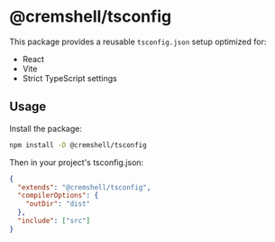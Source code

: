 # @cremshell/tsconfig

This package provides a reusable `tsconfig.json` setup optimized for:

- React
- Vite
- Strict TypeScript settings

## Usage

Install the package:

```bash
npm install -D @cremshell/tsconfig
```

Then in your project's tsconfig.json:

```json
{
  "extends": "@cremshell/tsconfig",
  "compilerOptions": {
    "outDir": "dist"
  },
  "include": ["src"]
}
```
